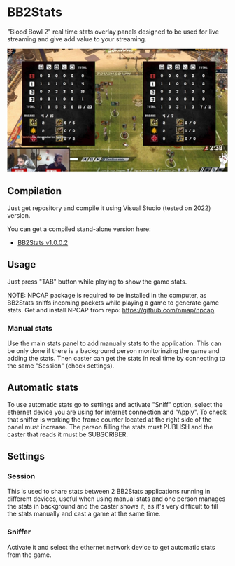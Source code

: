 # BB2Stats
 "Blood Bowl 2" real time stats overlay panels designed to be used for live streaming and give add value to your streaming.
  
![BB2 Stats capture image](https://github.com/vsirvent/BB2Stats/blob/main/BB2Stats/images/capture.jpg?raw=true)

## Compilation

Just get repository and compile it using Visual Studio (tested on 2022) version. 

You can get a compiled stand-alone version here: 

* [BB2Stats v1.0.0.2](https://github.com/vsirvent/BB2Stats/blob/main/BB2Stats/releases/BB2Stats_1_0_0_2.zip)

## Usage

Just press "TAB" button while playing to show the game stats.

NOTE: NPCAP package is required to be installed in the computer, as BB2Stats sniffs incoming packets while playing a game to generate game stats.
Get and install NPCAP from repo: https://github.com/nmap/npcap

### Manual stats

Use the main stats panel to add manually stats to the application. This can be only done if there is a background person monitorinzing the game and adding the stats. Then caster can get the stats in real time by connecting to the same "Session" (check settings).

## Automatic stats

To use automatic stats go to settings and activate "Sniff" option, select the ethernet device you are using for internet connection and "Apply". To check that sniffer is working the frame counter located at the right side of the panel must increase. The person filling the stats must PUBLISH and the caster that reads it must be SUBSCRIBER. 

## Settings

### Session

This is used to share stats between 2 BB2Stats applications running in different devices, useful when using manual stats and one person manages the stats in background and the caster shows it, as it's very difficult to fill the stats manually and cast a game at the same time.

### Sniffer

Activate it and select the ethernet network device to get automatic stats from the game.

